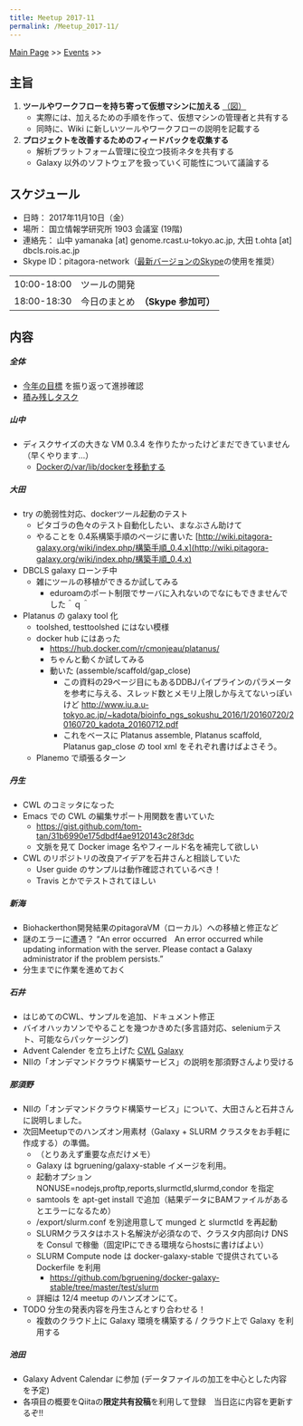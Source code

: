 ```yaml
---
title: Meetup 2017-11
permalink: /Meetup_2017-11/
---
```


[Main Page](/Main_Page "wikilink") &gt;&gt; [Events](/Events "wikilink") &gt;&gt;

主旨
----

1.  **ツールやワークフローを持ち寄って仮想マシンに加える** [（図）](http://www.pitagora-galaxy.org/_/rsrc/1416890873801/about/about_overview.png)
    -   実際には、加えるための手順を作って、仮想マシンの管理者と共有する
    -   同時に、Wiki に新しいツールやワークフローの説明を記載する
2.  **プロジェクトを改善するためのフィードバックを収集する**
    -   解析プラットフォーム管理に役立つ技術ネタを共有する
    -   Galaxy 以外のソフトウェアを扱っていく可能性について議論する

スケジュール
------------

-   日時： 2017年11月10日（金）
-   場所： 国立情報学研究所 1903 会議室 (19階)
-   連絡先： 山中 yamanaka \[at\] genome.rcast.u-tokyo.ac.jp, 大田 t.ohta \[at\] dbcls.rois.ac.jp
-   Skype ID：pitagora-network（[最新バージョンのSkype](http://www.skype.com/ja/)の使用を推奨）

|             |                                    |
|-------------|------------------------------------|
| 10:00-18:00 | ツールの開発                       |
| 18:00-18:30 | 今日のまとめ　**（Skype 参加可）** |

内容
----

##### 全体

-   [今年の目標](https://docs.google.com/document/d/162X8s7kEEdZ5i5QBSDJyknsgW673b81p4WuFmklQaBU/edit) を振り返って進捗確認
-   [積み残しタスク](/積み残しタスク "wikilink")

##### 山中

-   ディスクサイズの大きな VM 0.3.4 を作りたかったけどまだできていません（早くやります…）
    -   [Dockerの/var/lib/dockerを移動する](https://qiita.com/masato/items/e967e531e75101796c30)

##### 大田

-   try の脆弱性対応、dockerツール起動のテスト
    -   ピタゴラの色々のテスト自動化したい、まなぶさん助けて
    -   やることを 0.4系構築手順のページに書いた [http://wiki.pitagora-galaxy.org/wiki/index.php/構築手順_0.4.x](http://wiki.pitagora-galaxy.org/wiki/index.php/構築手順_0.4.x)
-   DBCLS galaxy ローンチ中
    -   雑にツールの移植ができるか試してみる
        -   eduroamのポート制限でサーバに入れないのでなにもできませんでした＾ｑ＾
-   Platanus の galaxy tool 化
    -   toolshed, testtoolshed にはない模様
    -   docker hub にはあった
        -   <https://hub.docker.com/r/cmonjeau/platanus/>
        -   ちゃんと動くか試してみる
        -   動いた (assemble/scaffold/gap_close)
            -   この資料の29ページ目にもあるDDBJパイプラインのパラメータを参考に与える、スレッド数とメモリ上限しか与えてないっぽいけど <http://www.iu.a.u-tokyo.ac.jp/~kadota/bioinfo_ngs_sokushu_2016/1/20160720/20160720_kadota_20160712.pdf>
            -   これをベースに Platanus assemble, Platanus scaffold, Platanus gap_close の tool xml をそれぞれ書けばよさそう。
    -   Planemo で頑張るターン

##### 丹生

-   CWL のコミッタになった
-   Emacs での CWL の編集サポート用関数を書いていた
    -   <https://gist.github.com/tom-tan/31b6990e175dbdf4ae9120143c28f3dc>
    -   文脈を見て Docker image 名やフィールド名を補完して欲しい
-   CWL のリポジトリの改良アイデアを石井さんと相談していた
    -   User guide のサンプルは動作確認されているべき！
    -   Travis とかでテストされてほしい

##### 新海

-   Biohackerthon開発結果のpitagoraVM（ローカル）への移植と修正など
-   謎のエラーに遭遇？ “An error occurred　An error occurred while updating information with the server. Please contact a Galaxy administrator if the problem persists.”
-   分生までに作業を進めておく

##### 石井

-   はじめてのCWL、サンプルを追加、ドキュメント修正
-   バイオハッカソンでやることを幾つかきめた(多言語対応、seleniumテスト、可能ならパッケージング)
-   Advent Calender を立ち上げた [CWL](https://qiita.com/advent-calendar/2017/cwl) [Galaxy](https://qiita.com/advent-calendar/2017/galaxy)
-   NIIの「オンデマンドクラウド構築サービス」の説明を那須野さんより受ける

##### 那須野

-   NIIの「オンデマンドクラウド構築サービス」について、大田さんと石井さんに説明しました。
-   次回Meetupでのハンズオン用素材（Galaxy + SLURM クラスタをお手軽に作成する）の準備。
    -   （とりあえず重要な点だけメモ）
    -   Galaxy は bgruening/galaxy-stable イメージを利用。
    -   起動オプション NONUSE=nodejs,proftp,reports,slurmctld,slurmd,condor を指定
    -   samtools を apt-get install で追加（結果データにBAMファイルがあるとエラーになるため）
    -   /export/slurm.conf を別途用意して munged と slurmctld を再起動
    -   SLURMクラスタはホスト名解決が必須なので、クラスタ内部向け DNS を Consul で稼働（固定IPにできる環境ならhostsに書けばよい）
    -   SLURM Compute node は docker-galaxy-stable で提供されている Dockerfile を利用
        -   <https://github.com/bgruening/docker-galaxy-stable/tree/master/test/slurm>
    -   詳細は 12/4 meetup のハンズオンにて。
-   TODO 分生の発表内容を丹生さんとすり合わせる！
    -   複数のクラウド上に Galaxy 環境を構築する / クラウド上で Galaxy を利用する

##### 池田

-   Galaxy Advent Calendar に参加 (データファイルの加工を中心とした内容を予定)
-   各項目の概要をQiitaの**限定共有投稿**を利用して登録　当日迄に内容を更新するぞ!!
